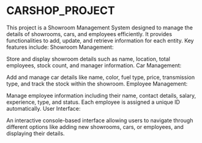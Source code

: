 # CARSHOP_PROJECT
This project is a Showroom Management System designed to manage the details of showrooms, cars, and employees efficiently. It provides functionalities to add, update, and retrieve information for each entity. Key features include:
Showroom Management:

Store and display showroom details such as name, location, total employees, stock count, and manager information.
Car Management:

Add and manage car details like name, color, fuel type, price, transmission type, and track the stock within the showroom.
Employee Management:

Manage employee information including their name, contact details, salary, experience, type, and status. Each employee is assigned a unique ID automatically.
User Interface:

An interactive console-based interface allowing users to navigate through different options like adding new showrooms, cars, or employees, and displaying their details.

